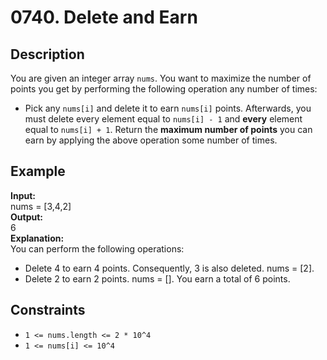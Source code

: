 # 0740. Delete and Earn

## Description

You are given an integer array `nums`. You want to maximize the number of points you get by performing the following operation any number of times:

- Pick any `nums[i]` and delete it to earn `nums[i]` points. Afterwards, you must delete every element equal to `nums[i] - 1` and **every** element equal to `nums[i] + 1`.
Return the **maximum number of points** you can earn by applying the above operation some number of times.

## Example

**Input:**  
nums = [3,4,2]
<br>
**Output:**
<br>
6
<br>
**Explanation:**
<br>
You can perform the following operations:
<br>
- Delete 4 to earn 4 points. Consequently, 3 is also deleted. nums = [2].
- Delete 2 to earn 2 points. nums = [].
You earn a total of 6 points.

## Constraints

- `1 <= nums.length <= 2 * 10^4`
- `1 <= nums[i] <= 10^4`
